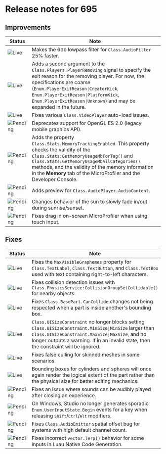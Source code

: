 # Release notes for 695

## Improvements

| Status | Note |
|--------|------|
| ![Live](https://img.shields.io/badge/Live-009E57?style=flat)  | Makes the 6db lowpass filter for `Class.AudioFilter` 25% faster. |
| ![Live](https://img.shields.io/badge/Live-009E57?style=flat)  | Adds a second argument to the `Class.Players.PlayerRemoving` signal to specify the exit reason for the removing player. For now, the specifications are coarse (`Enum.PlayerExitReason\|CreatorKick`, `Enum.PlayerExitReason\|PlatformKick`, `Enum.PlayerExitReason\|Unknown`) and may be expanded in the future. |
| ![Live](https://img.shields.io/badge/Live-009E57?style=flat)  | Fixes various `Class.VideoPlayer` auto-load issues. |
| ![Pending](https://img.shields.io/badge/Pending-DEA517?style=flat)  | Deprecates support for OpenGL ES 2.0 (legacy mobile graphics API). |
| ![Pending](https://img.shields.io/badge/Pending-DEA517?style=flat)  | Adds the property `Class.Stats.MemoryTrackingEnabled`. This property checks the validity of the `Class.Stats:GetMemoryUsageMbForTag()` and `Class.Stats:GetMemoryUsageMbAllCategories()` methods, and the validity of the memory information in the **Memory** tab of the MicroProfiler and the Developer Console. |
| ![Pending](https://img.shields.io/badge/Pending-DEA517?style=flat)  | Adds preview for `Class.AudioPlayer.AudioContent`. |
| ![Pending](https://img.shields.io/badge/Pending-DEA517?style=flat)  | Changes behavior of the sun to slowly fade in/out during sunrise/sunset. |
| ![Pending](https://img.shields.io/badge/Pending-DEA517?style=flat)  | Fixes drag in on-screen MicroProfiler when using touch input. |
## Fixes

| Status | Note |
|--------|------|
| ![Live](https://img.shields.io/badge/Live-009E57?style=flat)  | Fixes the `MaxVisibleGraphemes` property for `Class.TextLabel`, `Class.TextButton`, and `Class.TextBox` used with text containing right-to-left characters. |
| ![Live](https://img.shields.io/badge/Live-009E57?style=flat)  | Fixes collision detection issues with `Class.PhysicsService:CollisionGroupSetCollidable()` for nearby objects. |
| ![Live](https://img.shields.io/badge/Live-009E57?style=flat)  | Fixes `Class.BasePart.CanCollide` changes not being respected when a part is inside another's bounding box. |
| ![Live](https://img.shields.io/badge/Live-009E57?style=flat)  | `Class.UISizeConstraint` no longer blocks setting `Class.UISizeConstraint.MinSize\|MinSize` larger than `Class.UISizeConstraint.MaxSize\|MaxSize`, and no longer outputs a warning. If in an invalid state, then the constraint will be ignored. |
| ![Live](https://img.shields.io/badge/Live-009E57?style=flat)  | Fixes false culling for skinned meshes in some scenarios. |
| ![Live](https://img.shields.io/badge/Live-009E57?style=flat)  | Bounding boxes for cylinders and spheres will once again render the logical extent of the part rather than the physical size for better editing mechanics. |
| ![Pending](https://img.shields.io/badge/Pending-DEA517?style=flat)  | Fixes an issue where sounds can be audibly played after closing an experience. |
| ![Pending](https://img.shields.io/badge/Pending-DEA517?style=flat)  | On Windows, Studio no longer generates sporadic `Enum.UserInputState.Begin` events for a key when releasing <kbd>Shift</kbd>/<kbd>Ctrl</kbd>/<kbd>Alt</kbd> modifiers. |
| ![Pending](https://img.shields.io/badge/Pending-DEA517?style=flat)  | Fixes `Class.AudioEmitter` spatial offset bug for systems with high default channel count. |
| ![Pending](https://img.shields.io/badge/Pending-DEA517?style=flat)  | Fixes incorrect `vector.lerp()` behavior for some inputs in Luau Native Code Generation. |
